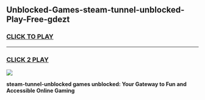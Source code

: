 
## Unblocked-Games-steam-tunnel-unblocked-Play-Free-gdezt
<h3>
<a href="https://premium76.site?title=steam-tunnel-unblocked&ref=23A">CLICK TO PLAY</a></h3>
<hr>

<h3>
<a href="https://premium76.site?title=steam-tunnel-unblocked&ref=23A">CLICK 2 PLAY</a>
  
</h3>

<a href="https://premium76.site?title=steam-tunnel-unblocked&ref=23A"><img src="https://clearcache.store/games.png"></a>


**steam-tunnel-unblocked games unblocked: Your Gateway to Fun and Accessible Online Gaming**
